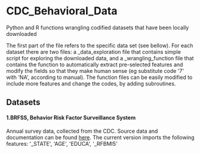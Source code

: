 # CDC_Behavioral_Data
Python and R functions wrangling codified datasets that have been locally downloaded

The first part of the file refers to the specific data set (see bellow).
For each dataset there are two files: a _data_exploration file that contains simple script for exploring the downloaded data, and a _wrangling_function file that contains the function to automatically extract pre-selected features and modify the fields so that they make human sense (eg substitute code '7' with 'NA', according to manual). The function files can be easily modified to include more features and change the codes, by adding subroutines.

## Datasets

#### 1.BRFSS, Behavior Risk Factor Surveillance System
Annual survey data, collected from the CDC. Source data and documentation can be found [here](https://www.cdc.gov/brfss/annual_data/annual_data.htm).
The current version imports the following features: '_STATE', 'AGE', 'EDUCA', '_RFBMI5' 
